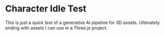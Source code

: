 # Character Idle Test

This is just a quick test of a generative AI pipeline for 3D assets. Ultimately ending with assets I can use in a Three.js project.